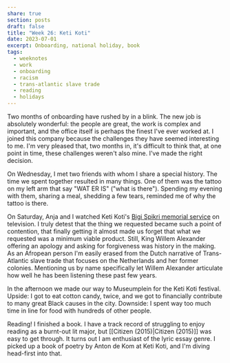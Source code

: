 ```yaml
---
share: true
section: posts
draft: false
title: "Week 26: Keti Koti"
date: 2023-07-01
excerpt: Onboarding, national holiday, book
tags:
  - weeknotes
  - work
  - onboarding
  - racism
  - trans-atlantic slave trade
  - reading
  - holidays
---
```


Two months of onboarding have rushed by in a blink. The new job is absolutely wonderful: the people are great, the work is complex and important, and the office itself is perhaps the finest I've ever worked at. I joined this company because the challenges they have seemed interesting to me. I'm very pleased that, two months in, it's difficult to think that, at one point in time, these challenges weren't also mine. I've made the right decision.

On Wednesday, I met two friends with whom I share a special history. The time we spent together resulted in many things. One of them was the tattoo on my left arm that say "WAT ER IS" ("what is there"). Spending my evening with them, sharing a meal, shedding a few tears, reminded me of why the tattoo is there.

On Saturday, Anja and I watched Keti Koti's [Bigi Spikri memorial service](https://ketikotiamsterdam.nl/bigi-spikri-optocht/) on television. I truly detest that the thing we requested became such a point of contention, that finally getting it almost made us forget that what we requested was a minimum viable product. Still, King Willem Alexander offering an apology and asking for forgiveness was history in the making. As an Afropean person I'm easily erased from the Dutch narrative of Trans-Atlantic slave trade that focuses on the Netherlands and her former colonies. Mentioning us by name specifically let Willem Alexander articulate how well he has been listening these past few years.

In the afternoon we made our way to Museumplein for the Keti Koti festival. Upside: I got to eat cotton candy, twice, and we got to financially contribute to many great Black causes in the city. Downside: I spent way too much time in line for food with hundreds of other people. 

Reading! I finished a book. I have a track record of struggling to enjoy reading as a burnt-out lit major, but [[Citizen (2015)|Citizen (2015)]] was easy to get through. It turns out I am enthusiast of the lyric essay genre. I picked up a book of poetry by Anton de Kom at Keti Koti, and I'm diving head-first into that.